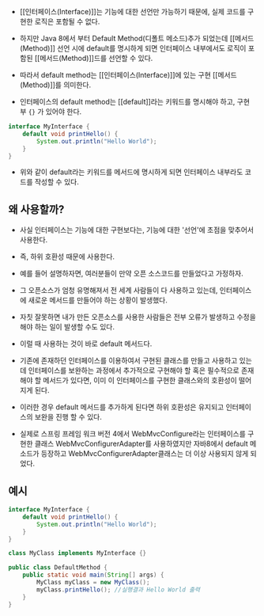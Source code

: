 - [[인터페이스(Interface)]]는 기능에 대한 선언만 가능하기 때문에, 실제 코드를 구현한 로직은 포함될 수 없다. 
- 하지만 Java 8에서 부터  Default Method(디폴트 메소드)추가 되었는데 [[메서드(Method)]] 선언 시에 default를 명시하게 되면 인터페이스 내부에서도 로직이 포함된 [[메서드(Method)]]드를 선언할 수 있다.

- 따라서 default method는 [[인터페이스(Interface)]]에 있는 구현 [[메서드(Method)]]를 의미한다.

- 인터페이스의 default method는 [[default]]라는 키워드를 명시해야 하고, 구현부 `{}` 가 있어야 한다.

```java
interface MyInterface { 
    default void printHello() { 
    	System.out.println("Hello World"); 
    } 
}
```

- 위와 같이 default라는 키워드를 메서드에 명시하게 되면 인터페이스 내부라도 코드를 작성할 수 있다.

## 왜 사용할까?

- 사실 인터페이스는 기능에 대한 구현보다는, 기능에 대한 '선언'에 초점을 맞추어서 사용한다.
- 즉, 하위 호환성 때문에 사용한다.

- 예를 들어 설명하자면, 여러분들이 만약 오픈 소스코드를 만들었다고 가정하자. 
- 그 오픈소스가 엄청 유명해져서 전 세계 사람들이 다 사용하고 있는데, 인터페이스에 새로운 메서드를 만들어야 하는 상황이 발생했다. 

- 자칫 잘못하면 내가 만든 오픈소스를 사용한 사람들은 전부 오류가 발생하고 수정을 해야 하는 일이 발생할 수도 있다. 
- 이럴 때 사용하는 것이 바로 default 메서드다.

- 기존에 존재하던 인터페이스를 이용하여서 구현된 클래스를 만들고 사용하고 있는데 인터페이스를 보완하는 과정에서 추가적으로 구현해야 할 혹은 필수적으로 존재해야 할 메서드가 있다면, 이미 이 인터페이스를 구현한 클래스와의 호환성이 떨어 지게 된다.

- 이러한 경우 default 메서드를 추가하게 된다면 하위 호환성은 유지되고 인터페이스의 보완을 진행 할 수 있다.

- 실제로 스프링 프레임 워크 버전 4에서 WebMvcConfigure라는 인터페이스를 구현한 클래스 WebMvcConfigurerAdapter를 사용하였지만 자바8에서 default 메소드가 등장하고 WebMvcConfigurerAdapter클래스는 더 이상 사용되지 않게 되었다.

## 예시

```java
interface MyInterface { 
    default void printHello() {
    	System.out.println("Hello World"); 
    } 
} 

class MyClass implements MyInterface {} 

public class DefaultMethod { 
    public static void main(String[] args) { 
    	MyClass myClass = new MyClass(); 
        myClass.printHello(); //실행결과 Hello World 출력 
    } 
}
```